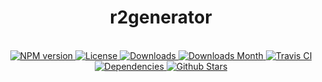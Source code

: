 <h1 align="center">r2generator</h1>

<div align="center">
  <strong></strong>
</div>

<br />

<div align="center">
  <!-- NPM version -->
  <a href="https://npmjs.org/package/generator-r2" target="_blank">
    <img src="https://img.shields.io/npm/v/generator-r2.svg" alt="NPM version" />
  </a>
  <!-- License -->
  <a href="https://npmjs.org/package/generator-r2" target="_blank">
    <img src="https://img.shields.io/npm/l/generator-r2.svg" alt="License" />
  </a>
  <!-- Downloads -->
  <a href="https://npmjs.org/package/generator-r2" target="_blank">
    <img src="https://img.shields.io/npm/dt/generator-r2.svg" alt="Downloads" />
  </a>
  <!-- Downloads Month -->
  <a href="https://npmjs.org/package/generator-r2" target="_blank">
    <img src="https://img.shields.io/npm/dm/generator-r2.svg" alt="Downloads Month" />
  </a>
  <!-- Travis CI -->
  <a href="https://travis-ci.org/r2js/r2generator" target="_blank">
    <img src="https://img.shields.io/travis/r2js/r2generator.svg" alt="Travis CI" />
  </a>
  <!-- Dependencies -->
  <a href="https://david-dm.org/r2js/r2generator" target="_blank">
    <img src="https://img.shields.io/david/r2js/r2generator.svg" alt="Dependencies" />
  </a>
  <!-- Github Stars -->
  <a href="https://github.com/r2js/r2generator" target="_blank">
    <img src="https://img.shields.io/github/stars/r2js/r2generator.svg?label=%E2%98%85" alt="Github Stars" />
  </a>
</div>

<br />
